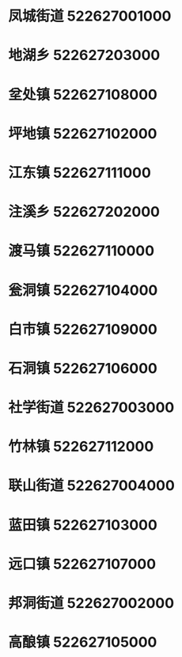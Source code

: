# 凤城街道 522627001000
# 地湖乡 522627203000
# 坌处镇 522627108000
# 坪地镇 522627102000
# 江东镇 522627111000
# 注溪乡 522627202000
# 渡马镇 522627110000
# 瓮洞镇 522627104000
# 白市镇 522627109000
# 石洞镇 522627106000
# 社学街道 522627003000
# 竹林镇 522627112000
# 联山街道 522627004000
# 蓝田镇 522627103000
# 远口镇 522627107000
# 邦洞街道 522627002000
# 高酿镇 522627105000
